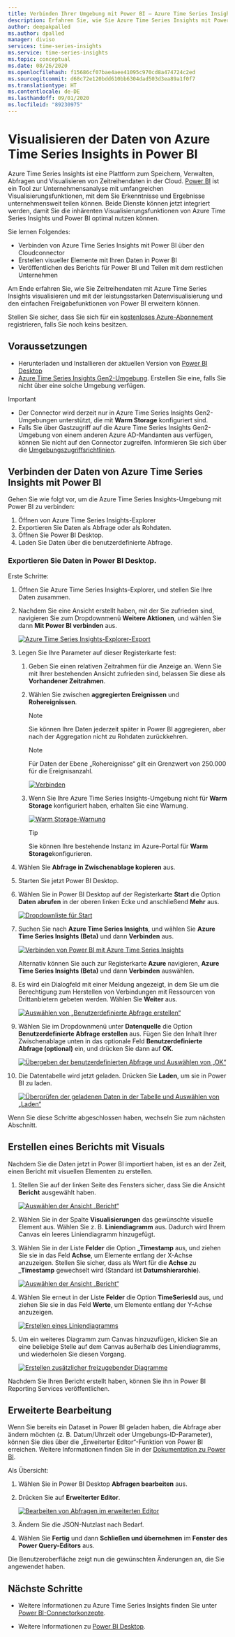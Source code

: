 ```yaml
---
title: Verbinden Ihrer Umgebung mit Power BI – Azure Time Series Insights | Microsoft-Dokumentation
description: Erfahren Sie, wie Sie Azure Time Series Insights mit Power BI verbinden können, um Daten unternehmensweit freizugeben, aufzuzeichnen und anzuzeigen.
author: deepakpalled
ms.author: dpalled
manager: diviso
services: time-series-insights
ms.service: time-series-insights
ms.topic: conceptual
ms.date: 08/26/2020
ms.openlocfilehash: f15686cf07bae4aee41095c970cd8a474724c2ed
ms.sourcegitcommit: d68c72e120bdd610bb6304dad503d3ea89a1f0f7
ms.translationtype: HT
ms.contentlocale: de-DE
ms.lasthandoff: 09/01/2020
ms.locfileid: "89230975"
---
```

# <a name="visualize-data-from-azure-time-series-insights-in-power-bi"></a>Visualisieren der Daten von Azure Time Series Insights in Power BI

Azure Time Series Insights ist eine Plattform zum Speichern, Verwalten, Abfragen und Visualisieren von Zeitreihendaten in der Cloud. [Power BI](https://powerbi.microsoft.com) ist ein Tool zur Unternehmensanalyse mit umfangreichen Visualisierungsfunktionen, mit dem Sie Erkenntnisse und Ergebnisse unternehmensweit teilen können. Beide Dienste können jetzt integriert werden, damit Sie die inhärenten Visualisierungsfunktionen von Azure Time Series Insights und Power BI optimal nutzen können.

Sie lernen Folgendes:

* Verbinden von Azure Time Series Insights mit Power BI über den Cloudconnector
* Erstellen visueller Elemente mit Ihren Daten in Power BI
* Veröffentlichen des Berichts für Power BI und Teilen mit dem restlichen Unternehmen

Am Ende erfahren Sie, wie Sie Zeitreihendaten mit Azure Time Series Insights visualisieren und mit der leistungsstarken Datenvisualisierung und den einfachen Freigabefunktionen von Power BI erweitern können.

Stellen Sie sicher, dass Sie sich für ein [kostenloses Azure-Abonnement](https://azure.microsoft.com/free/) registrieren, falls Sie noch keins besitzen.

## <a name="prerequisites"></a>Voraussetzungen

* Herunterladen und Installieren der aktuellen Version von [Power BI Desktop](https://powerbi.microsoft.com/downloads/)
* [Azure Time Series Insights Gen2-Umgebung](time-series-insights-update-how-to-manage.md). Erstellen Sie eine, falls Sie nicht über eine solche Umgebung verfügen.

> [!IMPORTANT]
>
> * Der Connector wird derzeit nur in Azure Time Series Insights Gen2-Umgebungen unterstützt, die mit **Warm Storage** konfiguriert sind.
> * Falls Sie über Gastzugriff auf die Azure Time Series Insights Gen2-Umgebung von einem anderen Azure AD-Mandanten aus verfügen, können Sie nicht auf den Connector zugreifen. Informieren Sie sich über die [Umgebungszugriffsrichtlinien](./concepts-access-policies.md).

## <a name="connect-data-from-azure-time-series-insights-to-power-bi"></a>Verbinden der Daten von Azure Time Series Insights mit Power BI

Gehen Sie wie folgt vor, um die Azure Time Series Insights-Umgebung mit Power BI zu verbinden:

1. Öffnen von Azure Time Series Insights-Explorer
1. Exportieren Sie Daten als Abfrage oder als Rohdaten.
1. Öffnen Sie Power BI Desktop.
1. Laden Sie Daten über die benutzerdefinierte Abfrage.

### <a name="export-data-into-power-bi-desktop"></a>Exportieren Sie Daten in Power BI Desktop.

Erste Schritte:

1. Öffnen Sie Azure Time Series Insights-Explorer, und stellen Sie Ihre Daten zusammen.
1. Nachdem Sie eine Ansicht erstellt haben, mit der Sie zufrieden sind, navigieren Sie zum Dropdownmenü **Weitere Aktionen**, und wählen Sie dann **Mit Power BI verbinden** aus.

    [![Azure Time Series Insights-Explorer-Export](media/how-to-connect-power-bi/time-series-insights-export-option.png)](media/how-to-connect-power-bi/time-series-insights-export-option.png#lightbox)

1. Legen Sie Ihre Parameter auf dieser Registerkarte fest:

   1. Geben Sie einen relativen Zeitrahmen für die Anzeige an. Wenn Sie mit Ihrer bestehenden Ansicht zufrieden sind, belassen Sie diese als **Vorhandener Zeitrahmen**.

   1. Wählen Sie zwischen **aggregierten Ereignissen** und **Rohereignissen**.

       > [!NOTE]
       > Sie können Ihre Daten jederzeit später in Power BI aggregieren, aber nach der Aggregation nicht zu Rohdaten zurückkehren.

       > [!NOTE]
       > Für Daten der Ebene „Rohereignisse“ gilt ein Grenzwert von 250.000 für die Ereignisanzahl.

       [![Verbinden](media/how-to-connect-power-bi/connect-to-power-bi.png)](media/how-to-connect-power-bi/connect-to-power-bi.png#lightbox)

   1. Wenn Sie Ihre Azure Time Series Insights-Umgebung nicht für **Warm Storage** konfiguriert haben, erhalten Sie eine Warnung.

       [![Warm Storage-Warnung](media/how-to-connect-power-bi/connect-to-power-bi-warning.png)](media/how-to-connect-power-bi/connect-to-power-bi-warning.png#lightbox)

       > [!TIP]
       > Sie können Ihre bestehende Instanz im Azure-Portal für **Warm Storage**konfigurieren.

1. Wählen Sie **Abfrage in Zwischenablage kopieren** aus.
1. Starten Sie jetzt Power BI Desktop.
1. Wählen Sie in Power BI Desktop auf der Registerkarte **Start** die Option **Daten abrufen** in der oberen linken Ecke und anschließend **Mehr** aus.

    [![Dropdownliste für Start](media/how-to-connect-power-bi/power-bi-home-drop-down.png)](media/how-to-connect-power-bi/power-bi-home-drop-down.png#lightbox)

1. Suchen Sie nach **Azure Time Series Insights**, und wählen Sie **Azure Time Series Insights (Beta)** und dann **Verbinden** aus.

    [![Verbinden von Power BI mit Azure Time Series Insights](media/how-to-connect-power-bi/connect-to-time-series-insights.png)](media/how-to-connect-power-bi/connect-to-time-series-insights.png#lightbox)

    Alternativ können Sie auch zur Registerkarte **Azure** navigieren, **Azure Time Series Insights (Beta)** und dann **Verbinden** auswählen.

1. Es wird ein Dialogfeld mit einer Meldung angezeigt, in dem Sie um die Berechtigung zum Herstellen von Verbindungen mit Ressourcen von Drittanbietern gebeten werden. Wählen Sie **Weiter** aus.

    [![Auswählen von „Benutzerdefinierte Abfrage erstellen“](media/how-to-connect-power-bi/confirm-the-connection.png)](media/how-to-connect-power-bi/confirm-the-connection.png#lightbox)

1. Wählen Sie im Dropdownmenü unter **Datenquelle** die Option **Benutzerdefinierte Abfrage erstellen** aus. Fügen Sie den Inhalt Ihrer Zwischenablage unten in das optionale Feld **Benutzerdefinierte Abfrage (optional)** ein, und drücken Sie dann auf **OK**.

    [![Übergeben der benutzerdefinierten Abfrage und Auswählen von „OK“](media/how-to-connect-power-bi/custom-query-load.png)](media/how-to-connect-power-bi/custom-query-load.png#lightbox)  

1. Die Datentabelle wird jetzt geladen. Drücken Sie **Laden**, um sie in Power BI zu laden.

    [![Überprüfen der geladenen Daten in der Tabelle und Auswählen von „Laden“](media/how-to-connect-power-bi/review-the-loaded-data-table.png)](media/how-to-connect-power-bi/review-the-loaded-data-table.png#lightbox)  

Wenn Sie diese Schritte abgeschlossen haben, wechseln Sie zum nächsten Abschnitt.

## <a name="create-a-report-with-visuals"></a>Erstellen eines Berichts mit Visuals

Nachdem Sie die Daten jetzt in Power BI importiert haben, ist es an der Zeit, einen Bericht mit visuellen Elementen zu erstellen.

1. Stellen Sie auf der linken Seite des Fensters sicher, dass Sie die Ansicht **Bericht** ausgewählt haben.

    [![Auswählen der Ansicht „Bericht“](media/how-to-connect-power-bi/select-the-report-view.png)](media/how-to-connect-power-bi/select-the-report-view.png#lightbox)

1. Wählen Sie in der Spalte **Visualisierungen** das gewünschte visuelle Element aus. Wählen Sie z. B. **Liniendiagramm** aus. Dadurch wird Ihrem Canvas ein leeres Liniendiagramm hinzugefügt.

1. Wählen Sie in der Liste **Felder** die Option **_Timestamp** aus, und ziehen Sie sie in das Feld **Achse**, um Elemente entlang der X-Achse anzuzeigen. Stellen Sie sicher, dass als Wert für die **Achse** zu **_Timestamp** gewechselt wird (Standard ist **Datumshierarchie**).

    [![Auswählen der Ansicht „Bericht“](media/how-to-connect-power-bi/select-timestamp.png)](media/how-to-connect-power-bi/select-timestamp.png#lightbox)

1. Wählen Sie erneut in der Liste **Felder** die Option **TimeSeriesId** aus, und ziehen Sie sie in das Feld **Werte**, um Elemente entlang der Y-Achse anzuzeigen.

    [![Erstellen eines Liniendiagramms](media/how-to-connect-power-bi/power-bi-line-chart.png)](media/how-to-connect-power-bi/power-bi-line-chart.png#lightbox)

1. Um ein weiteres Diagramm zum Canvas hinzuzufügen, klicken Sie an eine beliebige Stelle auf dem Canvas außerhalb des Liniendiagramms, und wiederholen Sie diesen Vorgang.

    [![Erstellen zusätzlicher freizugebender Diagramme](media/how-to-connect-power-bi/power-bi-additional-charts.png)](media/how-to-connect-power-bi/power-bi-additional-charts.png#lightbox)

Nachdem Sie Ihren Bericht erstellt haben, können Sie ihn in Power BI Reporting Services veröffentlichen.

## <a name="advanced-editing"></a>Erweiterte Bearbeitung

Wenn Sie bereits ein Dataset in Power BI geladen haben, die Abfrage aber ändern möchten (z. B. Datum/Uhrzeit oder Umgebungs-ID-Parameter), können Sie dies über die „Erweiterter Editor“-Funktion von Power BI erreichen. Weitere Informationen finden Sie in der [Dokumentation zu Power BI](https://docs.microsoft.com/power-bi/desktop-query-overview).

Als Übersicht:

1. Wählen Sie in Power BI Desktop **Abfragen bearbeiten** aus.
1. Drücken Sie auf **Erweiterter Editor**.

    [![Bearbeiten von Abfragen im erweiterten Editor](media/how-to-connect-power-bi/power-bi-advanced-query-editing.png)](media/how-to-connect-power-bi/power-bi-advanced-query-editing.png#lightbox)

1. Ändern Sie die JSON-Nutzlast nach Bedarf.
1. Wählen Sie **Fertig** und dann **Schließen und übernehmen** im **Fenster des Power Query-Editors** aus.

Die Benutzeroberfläche zeigt nun die gewünschten Änderungen an, die Sie angewendet haben.  

## <a name="next-steps"></a>Nächste Schritte

* Weitere Informationen zu Azure Time Series Insights finden Sie unter [Power BI-Connectorkonzepte](https://docs.microsoft.com/power-bi/desktop-query-overview).

* Weitere Informationen zu [Power BI Desktop](https://docs.microsoft.com/power-bi/desktop-query-overview).
